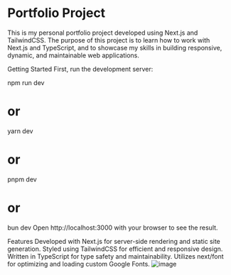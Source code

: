 # Portfolio Project
This is my personal portfolio project developed using Next.js and TailwindCSS. The purpose of this project is to learn how to work with Next.js and TypeScript, and to showcase my skills in building responsive, dynamic, and maintainable web applications.

Getting Started
First, run the development server:

npm run dev
# or
yarn dev
# or
pnpm dev
# or
bun dev
Open http://localhost:3000 with your browser to see the result.


Features
Developed with Next.js for server-side rendering and static site generation.
Styled using TailwindCSS for efficient and responsive design.
Written in TypeScript for type safety and maintainability.
Utilizes next/font for optimizing and loading custom Google Fonts.
![image](https://github.com/KangBubur1/Porfolio/assets/95082947/644a91e2-e5d7-4b00-8589-55b512cbc41d)
